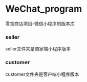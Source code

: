 # WeChat_program
零食商店项目-微信小程序的版本库  
### seller
seller文件夹是商家端小程序版本  
### customer
customer文件夹是客户端小程序版本
